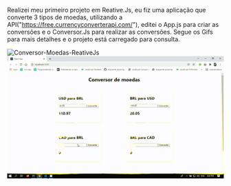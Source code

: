 Realizei meu primeiro projeto em Reative.Js, eu fiz uma aplicação que converte 3 tipos de moedas, utilizando a API("https://free.currencyconverterapi.com/"), editei o App.js para criar as conversões e o Conversor.Js para realizar as conversões.
Segue os Gifs para mais detalhes e o projeto está carregado para consulta. 

![Conversor-Moedas-ReativeJs](https://github.com/Dsaamorim/Conversor-Moedas-ReativeJs/blob/main/Parte-1.gif)
![Conversor-Moedas-ReativeJs](https://github.com/Dsaamorim/Conversor-Moedas-ReativeJs/blob/main/Parte-2.gif)
